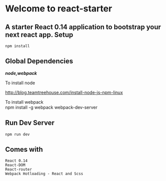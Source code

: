 Welcome to react-starter
=======================

A starter **React 0.14** application to bootstrap your next react app.
Setup
-----
    npm install
    
Global Dependencies
-----
***node,webpack***

To install node

http://blog.teamtreehouse.com/install-node-js-npm-linux

To install  webpack   
    npm install -g webpack webpack-dev-server


    
Run Dev Server
-----
    npm run dev

    
Comes with
----------
    React 0.14
    React-DOM
    React-router
    Webpack Hotloading - React and Scss
